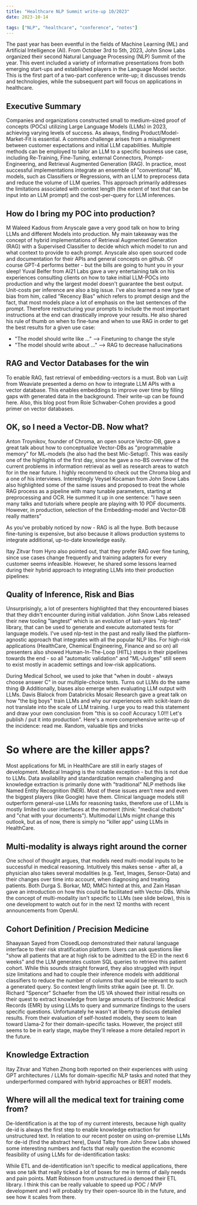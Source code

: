 ```yaml
---
title: "Healthcare NLP Summit write-up 10/2023"
date: 2023-10-14

tags: ["NLP", "healthcare", "conference", "notes"]
---
```


The past year has been eventful in the fields of Machine Learning (ML) and Artificial Intelligence (AI). From October 3rd to 5th, 2023, John Snow Labs organized their second Natural Language Processing (NLP) Summit of the year. This event included a variety of informative presentations from both emerging start-ups and established players in the Language Model sector. This is the first part of a two-part conference write-up; it discusses trends and technologies, while the subsequent part will focus on applications in healthcare.

## Executive Summary
Companies and organizations constructed small to medium-sized proof of concepts (POCs) utilizing Large Language Models (LLMs) in 2023, achieving varying levels of success. As always, finding Product/Model-Market-Fit is essential. A common challenge arises from a misalignment between customer expectations and initial LLM capabilities. Multiple methods can be employed to tailor an LLM to a specific business use case, including Re-Training, Fine-Tuning, external Connectors, Prompt-Engineering, and Retrieval Augmented Generation (RAG). In practice, most successful implementations integrate an ensemble of "conventional" ML models, such as Classifiers or Regressions, with an LLM to preprocess data and reduce the volume of LLM queries. This approach primarily addresses the limitations associated with context length (the extent of text that can be input into an LLM prompt) and the cost-per-query for LLM inferences.

## How do I bring my POC into production?
M Waleed Kadous from Anyscale gave a very good talk on how to bring LLMs and different Models into production. My main takeaway was the concept of hybrid implementations of Retrieval Augmented Generation (RAG) with a Supervised Classifier to decide which which model to run and what context to provide to each prompt. Anyscale also open sourced code and documentation for their APIs and general concepts on github.
Of course GPT-4 performs better - but the bills are going to hunt you in your sleep!
Yuval Belfer from AI21 Labs gave a very entertaining talk on his experiences consulting clients on how to take initial LLM-POCs into production and why the largest model doesn't guarantee the best output. Unit-costs per inference are also a big issue. I've also learned a new type of bias from him, called "Recency Bias" which refers to prompt design and the fact, that most models place a lot of emphasis on the last sentences of the prompt. Therefore restructuring your prompts to include the most important instructions at the end can drastically improve your results.
He also shared his rule of thumb on when to fine-tune and when to use RAG in order to get the best results for a given use case:

- "The model should write like ..." --> Finetuning to change the style
- "The model should write about ..." --> RAG to decrease hallucinations

## RAG and Vector Databases for the win
To enable RAG, fast retrieval of embedding-vectors is a must. Bob van Luijt from Weaviate presented a demo on how to integrate LLM APIs with a vector database. This enables embeddings to improve over time by filling gaps with generated data in the background. Their write-up can be found here. Also, this blog post from Roie Schwaber-Cohen provides a good primer on vector databases.

## OK, so I need a Vector-DB. Now what?
Anton Troynikov, founder of Chroma, an open source Vector-DB, gave a great talk about how to conceptualize Vector-DBs as "programmable memory" for ML-models (he also had the best Mic-Setup!). This was easily one of the highlights of the first day, since he gave a no-BS overview of the current problems in information retrieval as well as research areas to watch for in the near future. I highly recommend to check out the Chroma blog and a one of his interviews.
Interestingly Veysel Kocaman from John Snow Labs also highlighted some of the same issues and proposed to treat the whole RAG process as a pipeline with many tunable parameters, starting at preprocessing and OCR. He summed it up in one sentence:
"I have seen many talks and tutorials where people are playing with 10 PDF documents. However, in production, selection of the Embedding-model and Vector-DB really matters"

As you've probably noticed by now - RAG is all the hype. Both because fine-tuning is expensive, but also because it allows production systems to integrate additional, up-to-date knowledge easily.

Itay Zitvar from Hyro also pointed out, that they prefer RAG over fine tuning, since use cases change frequently and training adapters for every customer seems infeasible. However, he shared some lessons learned during their hybrid approach to integrating LLMs into their production pipelines:

## Quality of Inference, Risk and Bias
Unsurprisingly, a lot of presenters highlighted that they encountered biases that they didn't encounter during initial validation. John Snow Labs released their new tooling "langtest" which is an evolution of last-years "nlp-test" library, that can be used to generate and execute automated tests for language models. I've used nlp-test in the past and really liked the platform-agnostic approach that integrates with all the popular NLP libs.
For high-risk applications (HealthCare, Chemical Engineering, Finance and so on) all presenters also showed Human-In-The-Loop (HITL) steps in their pipelines towards the end - so all "automatic validation" and "ML-Judges" still seem to exist mostly in academic settings and low-risk applications.

During Medical School, we used to joke that "when in doubt - always choose answer C" in our multiple-choice tests. Turns out LLMs do the same thing 😅
Additionally, biases also emerge when evaluating LLM output with LLMs. Davis Blalock from Databricks Mosaic Research gave a great talk on how "the big boys" train LLMs and why our experiences with scikit-learn do not translate into the scale of LLM training. I urge you to read this statement and draw your own conclusion from "this is so cool! Accuracy 1.0!!! Let's publish / put it into production". Here's a more comprehensive write-up of the incidence: read me.
Random, valuable tips and tricks

# So where are the killer apps?

Most applications for ML in HealthCare are still in early stages of development. Medical Imaging is the notable exception - but this is not due to LLMs. Data availability and standardization remain challenging and knowledge extraction is primarily done with "traditional" NLP methods like Named Entity Recognition (NER). Most of these issues aren't new and even the biggest players (like Google) have them. Clinical language models still outperform general-use LLMs for reasoning tasks, therefore use of LLMs is mostly limited to user interfaces at the moment (think: "medical chatbots" and "chat with your documents"). Multimodal LLMs might change this outlook, but as of now, there is simply no "killer app" using LLMs in HealthCare.

## Multi-modality is always right around the corner
One school of thought argues, that models need multi-modal inputs to be successful in medical reasoning. Intuitively this makes sense - after all, a physician also takes several modalities (e.g. Text, Images, Sensor-Data) and their changes over time into account, when diagnosing and treating patients. Both Durga S. Borkar, MD, MMCi hinted at this, and Zain Hasan gave an introduction on how this could be facilitated with Vector-DBs.
While the concept of multi-modality isn't specific to LLMs (see slide below), this is one development to watch out for in the next 12 months with recent announcements from OpenAI.

## Cohort Definition / Precision Medicine
Shaayaan Sayed from ClosedLoop demonstrated their natural language interface to their risk stratification platform. Users can ask questions like "show all patients that are at high risk to be admitted to the ED in the next 6 weeks" and the LLM generates custom SQL queries to retrieve this patient cohort. While this sounds straight forward, they also struggled with input size limitations and had to couple their inference models with additional classifiers to reduce the number of columns that would be relevant to such a generated query. So context length limits strike again (see pt. 1).
Dr. Richard "Spencer" Schaefer from the US VA showed their initial results on their quest to extract knowledge from large amounts of Electronic Medical Records (EMR) by using LLMs to query and summarize findings to the users specific questions. Unfortunately he wasn't at liberty to discuss detailed results. From their evaluation of self-hosted models, they seem to lean toward Llama-2 for their domain-specific tasks. However, the project still seems to be in early stage, maybe they'll release a more detailed report in the future.

## Knowledge Extraction
Itay Zitvar and Yizhen Zhong both reported on their experiences with using GPT architectures / LLMs for domain-specific NLP tasks and noted that they underperformed compared with hybrid approaches or BERT models.

## Where will all the medical text for training come from?
De-Identification is at the top of my current interests, because high quality de-id is always the first step to enable knowledge extraction for unstructured text. In relation to our recent poster on using on-premise LLMs for de-id (find the abstract here), David Talby from John Snow Labs showed some interesting numbers and facts that really question the economic feasibility of using LLMs for de-identification tasks:

While ETL and de-identification isn't specific to medical applications, there was one talk that really ticked a lot of boxes for me in terms of daily needs and pain points. Matt Robinson from unstructured.io demoed their ETL library. I think this can be really valuable to speed up POC / MVP development and I will probably try their open-source lib in the future, and see how it scales from there.
